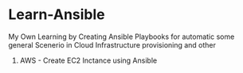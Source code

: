 # Learn-Ansible
My Own Learning by Creating Ansible Playbooks for automatic some general Scenerio in Cloud Infrastructure provisioning and other


1. AWS - Create EC2  Inctance  using Ansible
